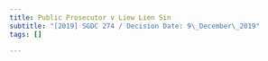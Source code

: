 ```yaml
---
title: Public Prosecutor v Liew Lien Sin
subtitle: "[2019] SGDC 274 / Decision Date: 9\_December\_2019"
tags: []

---
```

